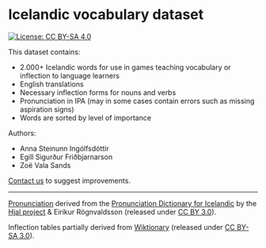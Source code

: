 # Icelandic vocabulary dataset

[![License: CC BY-SA 4.0](https://img.shields.io/badge/License-CC%20BY--SA%204.0-lightgrey.svg)](https://creativecommons.org/licenses/by-sa/4.0/)

This dataset contains:

- 2.000+ Icelandic words for use in games teaching vocabulary or inflection to language learners
- English translations
- Necessary inflection forms for nouns and verbs
- Pronunciation in IPA (may in some cases contain errors such as missing aspiration signs)
- Words are sorted by level of importance

Authors:

- Anna Steinunn Ingólfsdóttir
- Egill Sigurður Friðbjarnarson
- Zoë Vala Sands

[Contact us](mailto:egillsigurdur@gmail.com) to suggest improvements.

---

[Pronunciation](https://github.com/egilll/icelandic-pronunciation-dataset) derived from the [Pronunciation Dictionary for Icelandic](http://malfong.is/?pg=framburdur&lang=en) by the [Hjal project](http://www.malfong.is/index.php?pg=hjal&lang=en) & Eiríkur Rögnvaldsson (released under [CC BY 3.0](https://creativecommons.org/licenses/by/3.0/)).

Inflection tables partially derived from [Wiktionary](https://en.wiktionary.org) (released under [CC BY-SA 3.0](https://creativecommons.org/licenses/by-sa/3.0/)).